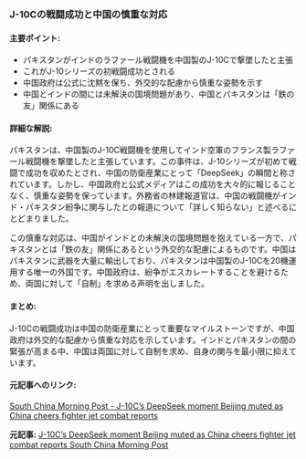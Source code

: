 ### J-10Cの戦闘成功と中国の慎重な対応

#### 主要ポイント:
- パキスタンがインドのラファール戦闘機を中国製のJ-10Cで撃墜したと主張
- これがJ-10シリーズの初戦闘成功とされる
- 中国政府は公式に沈黙を保ち、外交的な配慮から慎重な姿勢を示す
- 中国とインドの間には未解決の国境問題があり、中国とパキスタンは「鉄の友」関係にある

#### 詳細な解説:
パキスタンは、中国製のJ-10C戦闘機を使用してインド空軍のフランス製ラファール戦闘機を撃墜したと主張しています。この事件は、J-10シリーズが初めて戦闘で成功を収めたとされ、中国の防衛産業にとって「DeepSeek」の瞬間と称されています。しかし、中国政府と公式メディアはこの成功を大々的に報じることなく、慎重な姿勢を保っています。外務省の林建報道官は、中国の戦闘機がインド・パキスタン紛争に関与したとの報道について「詳しく知らない」と述べるにとどまりました。

この慎重な対応は、中国がインドとの未解決の国境問題を抱えている一方で、パキスタンとは「鉄の友」関係にあるという外交的な配慮によるものです。中国はパキスタンに武器を大量に輸出しており、パキスタンは中国製のJ-10Cを20機運用する唯一の外国です。中国政府は、紛争がエスカレートすることを避けるため、両国に対して「自制」を求める声明を出しました。

#### まとめ:
J-10Cの戦闘成功は中国の防衛産業にとって重要なマイルストーンですが、中国政府は外交的な配慮から慎重な対応を示しています。インドとパキスタンの間の緊張が高まる中、中国は両国に対して自制を求め、自身の関与を最小限に抑えています。

#### 元記事へのリンク:
[South China Morning Post - J-10C’s DeepSeek moment Beijing muted as China cheers fighter jet combat reports](https://www.scmp.com/news/china/military/article/3261707/j-10cs-deepseek-moment-beijing-muted-china-cheers-fighter-jet-combat-reports)

**元記事:** [J-10C’s DeepSeek moment Beijing muted as China cheers fighter jet combat reports South China Morning Post](https://www.scmp.com/news/china/military/article/3309781/j-10cs-deepseek-moment-beijing-muted-china-cheers-fighter-jet-combat-reports)